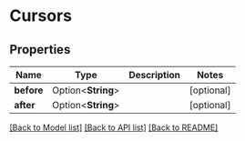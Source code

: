 # Cursors

## Properties

Name | Type | Description | Notes
------------ | ------------- | ------------- | -------------
**before** | Option<**String**> |  | [optional]
**after** | Option<**String**> |  | [optional]

[[Back to Model list]](../README.md#documentation-for-models) [[Back to API list]](../README.md#documentation-for-api-endpoints) [[Back to README]](../README.md)


